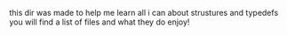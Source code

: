 this dir was made to help me learn all i can about strustures and typedefs
you will find a list of files and what they do
enjoy!